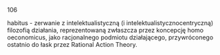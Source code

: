 

106

habitus - zerwanie z intelektualistyczną (i intelektualistycznocentryczną) filozofią działania, reprezentowaną zwłaszcza przez koncepcję homo oeconomicus, jako racjonalnego podmiotu działającego, przywróconego ostatnio do łask przez Rational Action Theory.